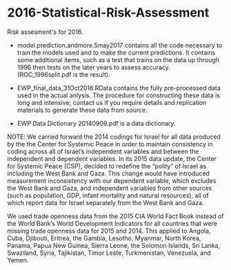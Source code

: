 # 2016-Statistical-Risk-Assessment

Risk assesment's for 2016.

- model.prediction.andmore.5may2017 contains all the code necessary to train the models used and to make the current predictions.  It contains some additional items, such as a test that trains on the data up through 1996 then tests on the later years to assess accuracy. (ROC_1996split.pdf is the result).

- EWP_final_data_31Oct2016.RData contains the fully pre-processed data used in the actual anlysis.  The procedure for constructing these data is long and intensive; contact us if you require details and replication materials to generate these data from source. 

- EWP Data Dictionary 20140909.pdf is a data dictionary.

NOTE:
We carried forward the 2014 codings for Israel for all data produced by the the Center for Systemic Peace in order to maintain consistency in coding across all of Israel’s independent variables and between the independent and dependent variables. In its 2015 data update, the Center for Systemic Peace (CSP), decided to redefine the “polity” of Israel as including the West Bank and Gaza. This change would have introduced measurement inconsistency with our dependent variable, which excludes the West Bank and Gaza, and independent variables from other sources (such as population, GDP, infant mortality and natural resources), all of which report data for Israel separately from the West Bank and Gaza. 

We used trade openness data from the 2015 CIA World Fact Book instead of the World Bank’s World Development Indicators for all countries that were missing trade openness data for 2015 and 2014. This applied to Angola, Cuba, Djibouti, Eritrea, the Gambia, Lesotho, Myanmar, North Korea, Panama, Papua New Guinea, Sierra Leone, the Solomon Islands, Sri Lanka, Swaziland, Syria, Tajikistan, Timor Leste, Turkmenistan, Venezuela, and Yemen.
